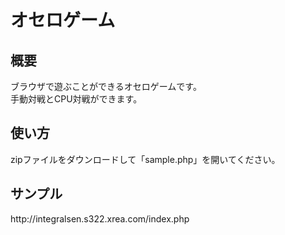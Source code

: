 <h1>オセロゲーム</h1>
<h2>概要</h2>
ブラウザで遊ぶことができるオセロゲームです。<br>
手動対戦とCPU対戦ができます。
<h2>使い方</h2>
zipファイルをダウンロードして「sample.php」を開いてください。
<h2>サンプル</h2>
http://integralsen.s322.xrea.com/index.php
